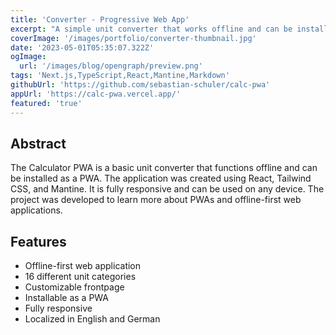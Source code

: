 ```yaml
---
title: 'Converter - Progressive Web App'
excerpt: "A simple unit converter that works offline and can be installed as a PWA."
coverImage: '/images/portfolio/converter-thumbnail.jpg'
date: '2023-05-01T05:35:07.322Z'
ogImage: 
  url: '/images/blog/opengraph/preview.png'
tags: 'Next.js,TypeScript,React,Mantine,Markdown'
githubUrl: 'https://github.com/sebastian-schuler/calc-pwa'
appUrl: 'https://calc-pwa.vercel.app/'
featured: 'true'
---
```


## Abstract

The Calculator PWA is a basic unit converter that functions offline and can be installed as a PWA. The application was created using React, Tailwind CSS, and Mantine. It is fully responsive and can be used on any device. The project was developed to learn more about PWAs and offline-first web applications.

## Features

- Offline-first web application
- 16 different unit categories
- Customizable frontpage
- Installable as a PWA
- Fully responsive
- Localized in English and German
